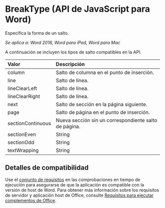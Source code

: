 # BreakType (API de JavaScript para Word) 

Especifica la forma de un salto. 

_Se aplica a: Word 2016, Word para iPad, Word para Mac_

A continuación se incluyen los tipos de salto compatibles en la API.

| Valor         | Descripción     |
|:-----------------|:--------|
|column| Salto de columna en el punto de inserción. |
|line| Salto de línea. |
|lineClearLeft|  Salto de línea. |
|lineClearRight|Salto de línea. |
|next| Salto de sección en la página siguiente. |
|page| Salto de página en el punto de inserción.|
|sectionContinuous| Nueva sección sin un correspondiente salto de página.|
|sectionEven| String | Salto de sección con la siguiente sección empezando en la siguiente página par. Si el salto de sección se encuentra en una página impar, Word deja en blanco la siguiente página impar.|
|sectionOdd| String | Salto de sección con la siguiente sección empezando en la siguiente página impar. Si el salto de sección se encuentra en una página impar, Word deja en blanco la siguiente página par.|
|textWrapping| String | Finaliza la línea actual y obliga a que el texto continúe debajo de una imagen, tabla u otro elemento. El texto continúa en la siguiente línea en blanco que no contiene ninguna tabla alineada con el margen izquierdo o derecho.|

## Detalles de compatibilidad

Use el [conjunto de requisitos](https://msdn.microsoft.com/EN-US/library/office/mt590206.aspx) en las comprobaciones en tiempo de ejecución para asegurarse de que la aplicación es compatible con la versión de host de Word. Para obtener más información sobre los requisitos de servidor y aplicación host de Office, consulte [Requisitos para ejecutar complementos de Office](https://msdn.microsoft.com/EN-US/library/office/dn833104.aspx). 
